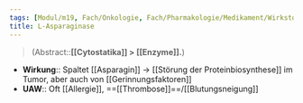 ```yaml
---
tags: [Modul/m19, Fach/Onkologie, Fach/Pharmakologie/Medikament/Wirkstoff]
title: L-Asparaginase
---
```

> (Abstract::**[[Cytostatika]] > [[Enzyme]].**)
- **Wirkung**:: Spaltet [[Asparagin]] → [[Störung der Proteinbiosynthese]] im Tumor, aber auch von [[Gerinnungsfaktoren]]
- **UAW**:: Oft [[Allergie]], ==[[Thrombose]]==/[[Blutungsneigung]]